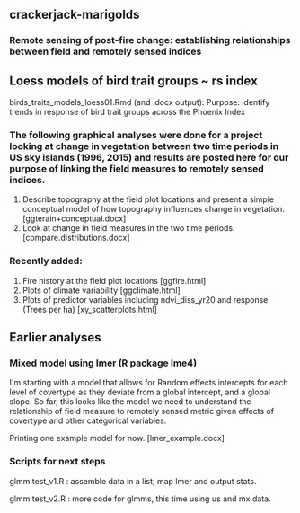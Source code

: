 ## crackerjack-marigolds
### Remote sensing of post-fire change: establishing relationships between field and remotely sensed indices

## Loess models of bird trait groups ~ rs index
birds_traits_models_loess01.Rmd (and .docx output): Purpose: identify trends in response of bird trait groups across the Phoenix Index

### The following graphical analyses were done for a project looking at change in vegetation between two time periods in US sky islands (1996, 2015) and results are posted here for our purpose of linking the field measures to remotely sensed indices.
1. Describe topography at the field plot locations and present a simple conceptual model of how topography influences change in vegetation. [ggterain+conceptual.docx]
2. Look at change in field measures in the two time periods. [compare.distributions.docx]

### Recently added:
1. Fire history at the field plot locations [ggfire.html]
2. Plots of climate variability [ggclimate.html] 
3. Plots of predictor variables including ndvi_diss_yr20 and response (Trees per ha) [xy_scatterplots.html]

## Earlier analyses
### Mixed model using lmer (R package lme4)

I'm starting with a model that allows for Random effects intercepts for each level of covertype as they deviate from a global intercept, and a global slope. So far, this looks like the model we need to understand the relationship of field measure to remotely sensed metric given effects of covertype and other categorical variables. 

Printing one example model for now. [lmer_example.docx]

### Scripts for next steps

glmm.test_v1.R : assemble data in a list; map lmer and output stats.

glmm.test_v2.R : more code for glmms, this time using us and mx data.
